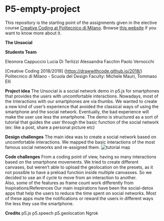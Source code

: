 # P5-empty-project
This repository is the starting point of the assignments given in the elective course [Creative Coding at Politecnico di Milano](https://www11.ceda.polimi.it/schedaincarico/schedaincarico/controller/scheda_pubblica/SchedaPublic.do?&evn_default=evento&c_classe=696598&__pj0=0&__pj1=3ed8420c42c849845b5caa3de626e8fc).
Browse [this website](https://drawwithcode.github.io/) if you want to know more about it.

**The Unsocial**

**Students Team**

Eleonora Cappuccio
Lucia Di Terlizzi
Alessandra Facchin
Paolo Vernocchi


[Creative Coding 2018/2019] (https://drawwithcode.github.io/2018/)
Politecnico di Milano - Scuola del Design
Faculty: Michele Mauri, Tommaso Elli



**Project idea**
The Unsocial is a social network demo in p5.js for smartphones that provides the users with uncomfortable interactions.
Nowadays, most of the Interactions with our smartphones are via thumbs. We wanted to create a new kind of user’s experience that avoided the classical ways of using the smartphone and the social network. Eventually, the bad experience will make the user use less the smartphone.
The demo is structured as a sort of tutorial that guides the user through the basic function of the social network (ex: like a post, share a personal picture etc)

**Design challenges**
The main idea was to create a social network based on uncomfortable interactions. We mapped the basic interactions of the most famous social networks and re-assigned them.
![tutorial map](https://github.com/drawwithcode/2018-group-work-group-05/blob/master/addons/shema.png)



**Code challenges**
From a coding point of view, having so many interactions based on the smartphone movements.
We tried to create different canvases, but weren’t able to upload the geolocation on the presets, as it not possible to have a preload function inside multiple canvasses. So we decided to use an if cycle to move from an interaction to another.  
Also, some of the features as frame count work differently from
Inspirations/References
Our main inspirations have been the social-detox apps that help the users to reduce the time spent on social networks. Most of these apps mute the notifications or reward the users in different ways the less they use the smartphone.

**Credits**
p5.js
p5.speech
p5.geolocation
Ngrok
